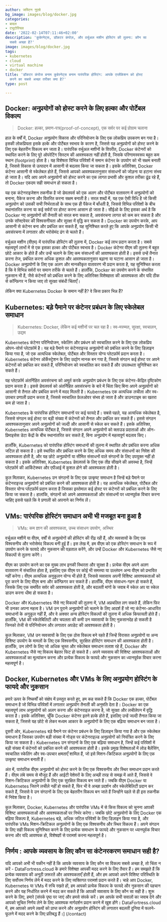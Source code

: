 ```yaml
---
author: जस्टिन गुएसे
bg_image: images/blog/docker.jpg
categories:
- बादल
- ट्यूटोरियल
date: '2022-02-14T07:11:46+02:00'
description: 'कुबेरनेट्स, डॉकटर कंपोज़, और वर्चुअल मशीन होस्टिंग की तुलना: कौन सा
  सबसे अच्छा है?'
image: images/blog/docker.jpg
tags:
- kubernetes
- cloud
- virtual machine
- docker
title: 'डॉकटर कंपोज बनाम कुबेरनेट्स बनाम पारंपरिक होस्टिंग: आपके एप्लीकेशन को होस्ट
  करने का सबसे अच्छा तरीका क्या है?'
type: post

---
```

## Docker: अनुप्रयोगों को होस्ट करने के लिए हल्का और पोर्टेबल विकल्प

> Docker: हल्का, प्रमाण-पत्र(proof-of-concept), एक सर्वर पर कई प्रोग्राम चलाना

हाल के वर्षों में, Docker अनुप्रयोग विकास और परिनियोजन के लिए एक लोकप्रिय उपकरण बन गया है। इसकी लोकप्रियता इसके हल्के और पोर्टेबल स्वभाव के कारण है, जिससे यह अनुप्रयोगों को होस्ट करने के लिए एक बेहतरीन विकल्प बन जाता है। पारंपरिक वर्चुअल मशीनों के विपरीत, Docker कंटेनरों को स्थापित करने के लिए पूरे ऑपरेटिंग सिस्टम की आवश्यकता नहीं होती है, जिसके परिणामस्वरूप बहुत कम स्थान (footprint) होता है। यह विशेषता विभिन्न परिवेशों में समान कंटेनर के उपयोग को भी सक्षम बनाती है, जिससे विकास से उत्पादन में आसानी से बदलाव किया जा सकता है। इसके अतिरिक्त, Docker कंटेनर आसानी से स्केलेबल होते हैं, जिससे आपको आवश्यकतानुसार संसाधनों को जोड़ना या हटाना संभव हो जाता है। यदि आप अपने अनुप्रयोगों को होस्ट करने का एक लागत प्रभावी और कुशल तरीका ढूंढ रहे हैं, तो Docker एकदम सही समाधान हो सकता है।

यह एक कंटेनराइजेशन तकनीक है जो डेवलपर्स को एक अलग और पोर्टेबल वातावरण में अनुप्रयोगों को बनाना, पैकेज करना और वितरित करना सक्षम बनाती है। सरल शब्दों में, यह एक ऐसी विधि है जो किसी अनुप्रयोग को उसकी सभी निर्भरताओं के साथ एक ही पैकेज में बाँधती है, जिससे विभिन्न परिवेशों के बीच स्थानांतरित करना या कई सर्वरों पर होस्ट करना आसान हो जाता है। सीईओ के लिए इसका अर्थ है कि Docker नए अनुप्रयोगों की तैनाती को सरल बना सकता है, अवसंरचना लागत को कम कर सकता है और उनके सॉफ्टवेयर की विश्वसनीयता और सुरक्षा में वृद्धि कर सकता है। Docker का उपयोग करके, आप आसानी से कंटेनर बना और प्रबंधित कर सकते हैं, यह सुनिश्चित करते हुए कि आपके अनुप्रयोग किसी भी अवसंरचना में लगातार और भरोसेमंद ढंग से चलते हैं।

वर्चुअल मशीन (वीएम) में पारंपरिक होस्टिंग की तुलना में, Docker कई लाभ प्रदान करता है। सबसे महत्वपूर्ण लाभों में से एक इसका हल्का और पोर्टेबल स्वभाव है। Docker कंटेनर वीएम की तुलना में बहुत छोटे आकार के होते हैं और उन्हें चलाने के लिए कम संसाधनों की आवश्यकता होती है। इससे उन्हें तैनात करना तेज, प्रबंधित करना अधिक कुशल और आवश्यकतानुसार बढ़ाना या घटाना आसान हो जाता है। Docker अनुप्रयोगों के लिए एक अलग और मानकीकृत वातावरण भी प्रदान करता है, यह सुनिश्चित करता है कि वे विभिन्न सर्वरों पर समान तरीके से चलते हैं। हालाँकि, Docker का उपयोग करने के संभावित नुकसान भी हैं, जैसे कंटेनरों को प्रबंधित करने के लिए अतिरिक्त विशेषज्ञता की आवश्यकता और यदि ठीक से कॉन्फ़िगर न किया जाए तो सुरक्षा संबंधी चिंताएँ।

लेकिन क्या Kubernetes Docker के समान नहीं है? वे किस प्रकार भिन्न हैं?

## Kubernetes: बड़े पैमाने पर कंटेनर प्रबंधन के लिए स्केलेबल समाधान

> Kubernetes: Docker, लेकिन कई मशीनों पर चल रहा है। स्व-मरम्मत, सुरक्षा, स्वचालन, उद्यम

Kubernetes कंटेनर परिनियोजन, स्केलिंग और प्रबंधन को स्वचालित करने के लिए एक लोकप्रिय ओपन-सोर्स प्लेटफ़ॉर्म है। यह बड़े पैमाने पर कंटेनराइज्ड अनुप्रयोगों को प्रबंधित करने के लिए डिज़ाइन किया गया है, जो एक अत्यधिक स्केलेबल, पोर्टेबल और विस्तार योग्य प्लेटफ़ॉर्म प्रदान करता है। Kubernetes कंटेनर ऑर्केस्ट्रेशन के लिए उद्योग मानक बन गया है, जिससे संगठन कई होस्ट पर अपने कंटेनरों को प्रबंधित कर सकते हैं, परिनियोजन को स्वचालित कर सकते हैं और उपलब्धता सुनिश्चित कर सकते हैं।

यह प्लेटफ़ॉर्म अंतर्निहित अवसंरचना को अमूर्त करके अनुप्रयोग प्रबंधन के लिए एक कंटेनर-केंद्रित दृष्टिकोण प्रदान करता है। इससे डेवलपर्स को अंतर्निहित अवसंरचना के बारे में चिंता किए बिना अपने अनुप्रयोगों को आसानी से तैनात और प्रबंधित करने में मदद मिलती है। Kubernetes एक अत्यधिक लचीला और स्व-उपचार प्रणाली प्रदान करता है, जिससे स्वचालित फ़ेलओवर संभव हो जाता है और डाउनटाइम का खतरा कम हो जाता है।

Kubernetes के पारंपरिक होस्टिंग समाधानों पर कई फायदे हैं। सबसे पहले, यह अत्यधिक स्केलेबल है, जिससे संगठन कई होस्ट पर बड़ी संख्या में कंटेनरों को तैनात और प्रबंधित कर सकते हैं। इससे संगठन आवश्यकतानुसार अपने अनुप्रयोगों को जल्दी और आसानी से स्केल कर सकते हैं। इसके अतिरिक्त, Kubernetes अत्यधिक पोर्टेबल है, जिससे संगठन अपने अनुप्रयोगों को क्लाउड प्रदाताओं और ऑन-प्रिमाइसेस डेटा केंद्रों के बीच स्थानांतरित कर सकते हैं, बिना अनुप्रयोग में महत्वपूर्ण बदलाव किए।

हालाँकि, Kubernetes को पारंपरिक होस्टिंग समाधानों की तुलना में स्थापित और प्रबंधित करना अधिक जटिल हो सकता है। इसे स्थापित और प्रबंधित करने के लिए अधिक समय और संसाधनों का निवेश की आवश्यकता होती है, और यह छोटे अनुप्रयोगों या सीमित संसाधनों वाले संगठनों के लिए उपयुक्त नहीं हो सकता है। इसके अतिरिक्त, Kubernetes डेवलपर्स के लिए एक तीव्र सीखने की अवस्था है, जिन्हें प्लेटफ़ॉर्म की आर्किटेक्चर और एपीआई में कुशल होने की आवश्यकता होती है।

कुल मिलाकर, Kubernetes उन संगठनों के लिए एक उत्कृष्ट समाधान है जिन्हें बड़े पैमाने पर कंटेनराइज्ड अनुप्रयोगों को प्रबंधित करने की आवश्यकता होती है। यह अत्यधिक स्केलेबल, पोर्टेबल और विस्तार योग्य प्लेटफ़ॉर्म प्रदान करता है जिसका इस्तेमाल कई होस्ट पर कंटेनरों को प्रबंधित करने के लिए किया जा सकता है। हालांकि, संगठनों को अपने आवश्यकताओं और संसाधनों पर ध्यानपूर्वक विचार करना चाहिए इससे पहले कि वे प्रणाली को अपनाने का निर्णय लें।


## VMs: पारंपरिक होस्टिंग समाधान अभी भी मजबूत बना हुआ है

> VMs: कम ज्ञान की आवश्यकता, उच्च संसाधन उपयोग, अस्थिर

वर्चुअल मशीनें या वीएम, वर्षों से अनुप्रयोगों की होस्टिंग की रीढ़ रही हैं, और व्यवसायों के लिए एक विश्वसनीय और भरोसेमंद विकल्प बनी हुई हैं। इस लेख में, हम वीएम को एक होस्टिंग समाधान के रूप में उपयोग करने के फायदे और नुकसान की पड़ताल करेंगे, और उन्हें Docker और Kubernetes जैसे नए विकल्पों से तुलना करेंगे।

वीएम का उपयोग करने का एक मुख्य लाभ इनकी स्थिरता और सुरक्षा है। प्रत्येक वीएम अपने अलग वातावरण में संचालित होता है, इसलिए एक वीएम पर कोई भी समस्या या उल्लंघन अन्य वीएम को प्रभावित नहीं करेगा। वीएम अत्यधिक अनुकूलन योग्य भी होते हैं, जिससे व्यवसाय अपनी विशिष्ट आवश्यकताओं को पूरा करने के लिए वीएम बना और कॉन्फ़िगर कर सकते हैं। हालाँकि, वीएम संसाधन-गहन हो सकते हैं, जिसके लिए एक समर्पित सर्वर की आवश्यकता होती है, और बदलती मांगों के जवाब में स्केल अप या स्केल डाउन करना धीमा हो सकता है।

Docker और Kubernetes जैसे नए विकल्पों की तुलना में, VM अप्रचलित लग सकते हैं, लेकिन फिर भी उनका अपना महत्व है। VM उन पुराने अनुप्रयोगों को चलाने के लिए आदर्श हैं जो नए कंटेनर-आधारित समाधानों के अनुकूल नहीं हैं, और वे अक्सर अन्य होस्टिंग विकल्पों की तुलना में अधिक किफायती होते हैं। हालाँकि, VM की स्केलेबिलिटी और चपलता की कमी उन व्यवसायों के लिए नुकसानदेह हो सकती है जिनको तेजी से परिनियोजन और लगातार अपडेट की आवश्यकता होती है।

कुल मिलाकर, VM उन व्यवसायों के लिए एक ठोस विकल्प बने रहते हैं जिन्हें विरासत अनुप्रयोगों या अन्य विशिष्ट उपयोग के मामलों के लिए एक विश्वसनीय, सुरक्षित होस्टिंग समाधान की आवश्यकता होती है। हालाँकि, उन लोगों के लिए जो अधिक चुस्त और स्केलेबल समाधान तलाश रहे हैं, Docker और Kubernetes जैसे नए विकल्प बेहतर फिट हो सकते हैं। अपने व्यवसाय की विशिष्ट आवश्यकताओं और आवश्यकताओं का मूल्यांकन करना और प्रत्येक विकल्प के फायदे और नुकसान का ध्यानपूर्वक विचार करना महत्वपूर्ण है।

## Docker, Kubernetes और VMs के लिए अनुप्रयोग होस्टिंग के फायदे और नुकसान

हमारे ऊपर के निष्कर्षों को संक्षेप में प्रस्तुत करते हुए, हम कह सकते हैं कि Docker एक हल्का, पोर्टेबल समाधान है जो विभिन्न परिवेशों में लगातार अनुप्रयोग तैनाती की अनुमति देता है। Docker का एक महत्वपूर्ण लाभ अनुप्रयोगों को अलग करना और कंटेनराइज़ करना है, जो सुरक्षा और लचीलेपन में वृद्धि करता है। इसके अतिरिक्त, चूँकि Docker कंटेनर इतने हल्के होते हैं, इसलिए उन्हें जल्दी तैनात किया जा सकता है, जिससे यह छोटे से लेकर मध्यम आकार के अनुप्रयोगों के लिए एक बढ़िया समाधान बन जाता है।

दूसरी ओर, Kubernetes बड़े पैमाने पर कंटेनर प्रबंधन के लिए डिज़ाइन किया गया है और एक स्केलेबल समाधान है जिसका उपयोग बड़ी संख्या में नोड्स पर कंटेनराइज़्ड अनुप्रयोगों को नियंत्रित करने के लिए किया जा सकता है। Kubernetes उन संगठनों के लिए एक बढ़िया समाधान है, जिन्हें कई परिवेशों में बड़ी संख्या में कंटेनरों को प्रबंधित करने की आवश्यकता होती है। इसके प्रमुख विशेषताओं में लोड बैलेंसिंग, स्वचालित स्केलिंग और स्व-उपचार क्षमताएँ शामिल हैं, जो इसे मिशन-क्रिटिकल अनुप्रयोगों के लिए एक उत्कृष्ट समाधान बनाती हैं।

अंत में, पारंपरिक वीएम अनुप्रयोगों को होस्ट करने के लिए एक विश्वसनीय और स्थिर समाधान प्रदान करते हैं। वीएम लंबे समय से मौजूद हैं और आईटी पेशेवरों के लिए अच्छी तरह से समझ में आते हैं, जिससे वे मिशन-क्रिटिकल अनुप्रयोगों के लिए एक सुरक्षित विकल्प बन जाते हैं। जबकि वीएम Docker या Kubernetes जितने लचीले नहीं हो सकते हैं, फिर भी वे अच्छा प्रदर्शन और स्केलेबिलिटी प्रदान कर सकते हैं, जिससे वे उन संगठनों के लिए एक बेहतरीन विकल्प बन जाते हैं जिन्होंने पहले से ही इस तकनीक में निवेश किया है।

कुल मिलाकर, Docker, Kubernetes और पारंपरिक VMs में से किस विकल्प को चुनना आपकी विशिष्ट आवश्यकताओं और आवश्यकताओं पर निर्भर करेगा। जबकि छोटे अनुप्रयोगों के लिए Docker एक बढ़िया विकल्प है, Kubernetes बड़े, अधिक जटिल परिवेशों के लिए डिज़ाइन किया गया है, और पारंपरिक VMs मिशन-क्रिटिकल अनुप्रयोगों के लिए एक विश्वसनीय और स्थिर विकल्प हैं। अपने संगठन के लिए सही विकल्प सुनिश्चित करने के लिए प्रत्येक समाधान के फायदे और नुकसान पर ध्यानपूर्वक विचार करना और यदि आवश्यक हो, विशेषज्ञों से परामर्श करना महत्वपूर्ण है।

## निर्णय : आपके व्यवसाय के लिए कौन सा कंटेनरकरण समाधान सही है?

यदि आपको अभी भी यकीन नहीं है कि आपके व्यवसाय के लिए कौन सा विकल्प सबसे अच्छा है, तो चिंता न करें - DataFortress.cloud के हमारे विशेषज्ञ आपकी मदद करने के लिए तैयार हैं। हम समझते हैं कि प्रत्येक व्यवसाय की अनूठी ज़रूरतें और आवश्यकताएँ होती हैं, और हम आपको अपने विशिष्ट परिस्थिति के लिए सर्वोत्तम निर्णय लेने में मदद करने के लिए व्यक्तिगत परामर्श प्रदान करते हैं। चाहे आप Docker, Kubernetes या VMs में रुचि रखते हों, हम आपको प्रत्येक विकल्प के फायदे और नुकसान की पहचान करने और यह निर्धारित करने में मदद कर सकते हैं कि आपकी व्यवसाय के लिए कौन सा सही है।  शुरू करने के लिए, हमारे [संपर्क पृष्ठ पर जाएं और हमसे संपर्क करें। हम आपके सभी सवालों का जवाब देने और आपको सूचित निर्णय लेने के लिए आवश्यक मार्गदर्शन प्रदान करने में खुश होंगे। DataFortress.cloud में, हम आपको अपने लक्ष्यों को प्राप्त करने और अनुप्रयोग होस्टिंग की लगातार बदलती दुनिया में फलने-फूलने में मदद करने के लिए प्रतिबद्ध हैं।] (/contact)
